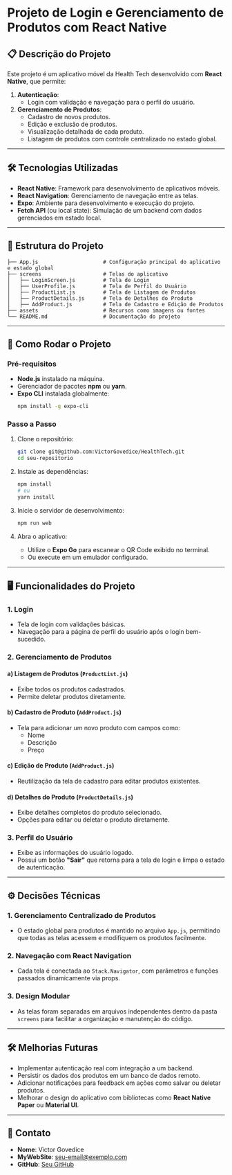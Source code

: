 

# Projeto de Login e Gerenciamento de Produtos com React Native

## 📋 Descrição do Projeto

Este projeto é um aplicativo móvel da Health Tech desenvolvido com **React Native**, que permite:

1. **Autenticação**:
   - Login com validação e navegação para o perfil do usuário.
2. **Gerenciamento de Produtos**:
   - Cadastro de novos produtos.
   - Edição e exclusão de produtos.
   - Visualização detalhada de cada produto.
   - Listagem de produtos com controle centralizado no estado global.

---

## 🛠️ Tecnologias Utilizadas

- **React Native**: Framework para desenvolvimento de aplicativos móveis.
- **React Navigation**: Gerenciamento de navegação entre as telas.
- **Expo**: Ambiente para desenvolvimento e execução do projeto.
- **Fetch API** (ou local state): Simulação de um backend com dados gerenciados em estado local.

---

## 📁 Estrutura do Projeto

```plaintext
├── App.js                     # Configuração principal do aplicativo e estado global
├── screens                    # Telas do aplicativo
│   ├── LoginScreen.js         # Tela de Login
│   ├── UserProfile.js         # Tela de Perfil do Usuário
│   ├── ProductList.js         # Tela de Listagem de Produtos
│   ├── ProductDetails.js      # Tela de Detalhes do Produto
│   ├── AddProduct.js          # Tela de Cadastro e Edição de Produtos
├── assets                     # Recursos como imagens ou fontes
└── README.md                  # Documentação do projeto
```

---

## 🚀 Como Rodar o Projeto

### Pré-requisitos

- **Node.js** instalado na máquina.
- Gerenciador de pacotes **npm** ou **yarn**.
- **Expo CLI** instalada globalmente:
  ```bash
  npm install -g expo-cli
  ```

### Passo a Passo

1. Clone o repositório:
   ```bash
   git clone git@github.com:VictorGovedice/HealthTech.git
   cd seu-repositorio
   ```

2. Instale as dependências:
   ```bash
   npm install
   # ou
   yarn install
   ```

3. Inicie o servidor de desenvolvimento:
   ```bash
   npm run web
   ```

4. Abra o aplicativo:
   - Utilize o **Expo Go** para escanear o QR Code exibido no terminal.
   - Ou execute em um emulador configurado.

---

## 🖥️ Funcionalidades do Projeto

### 1. Login
- Tela de login com validações básicas.
- Navegação para a página de perfil do usuário após o login bem-sucedido.

### 2. Gerenciamento de Produtos
#### a) **Listagem de Produtos** (`ProductList.js`)
- Exibe todos os produtos cadastrados.
- Permite deletar produtos diretamente.

#### b) **Cadastro de Produto** (`AddProduct.js`)
- Tela para adicionar um novo produto com campos como:
  - Nome
  - Descrição
  - Preço

#### c) **Edição de Produto** (`AddProduct.js`)
- Reutilização da tela de cadastro para editar produtos existentes.

#### d) **Detalhes do Produto** (`ProductDetails.js`)
- Exibe detalhes completos do produto selecionado.
- Opções para editar ou deletar o produto diretamente.

### 3. Perfil do Usuário
- Exibe as informações do usuário logado.
- Possui um botão **"Sair"** que retorna para a tela de login e limpa o estado de autenticação.

---

## ⚙️ Decisões Técnicas

### 1. **Gerenciamento Centralizado de Produtos**
- O estado global para produtos é mantido no arquivo `App.js`, permitindo que todas as telas acessem e modifiquem os produtos facilmente.

### 2. **Navegação com React Navigation**
- Cada tela é conectada ao `Stack.Navigator`, com parâmetros e funções passados dinamicamente via props.

### 3. **Design Modular**
- As telas foram separadas em arquivos independentes dentro da pasta `screens` para facilitar a organização e manutenção do código.

---

## 🛠️ Melhorias Futuras

- Implementar autenticação real com integração a um backend.
- Persistir os dados dos produtos em um banco de dados remoto.
- Adicionar notificações para feedback em ações como salvar ou deletar produtos.
- Melhorar o design do aplicativo com bibliotecas como **React Native Paper** ou **Material UI**.

---

## 📧 Contato

- **Nome**: Victor Govedice
- **MyWebSite**: [seu-email@exemplo.com](https://victorgovedice.vercel.app/)
- **GitHub**: [Seu GitHub](https://github.com/seu-usuario)